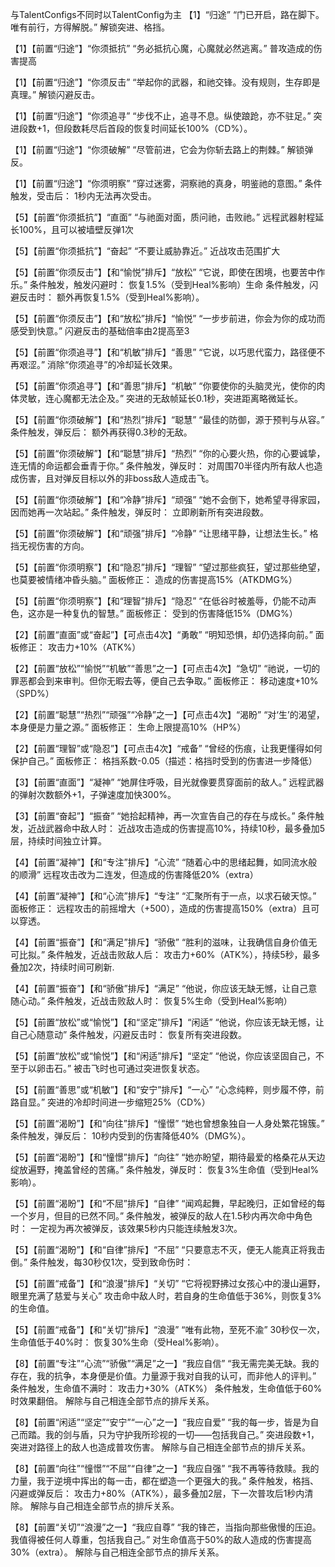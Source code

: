 与TalentConfigs不同时以TalentConfig为主
【1】“归途”
“门已开启，路在脚下。唯有前行，方得解脱。”
解锁突进、格挡。

【1】【前置“归途”】“你须抵抗”
“务必抵抗心魔，心魔就必然逃离。”
普攻造成的伤害提高

【1】【前置“归途”】“你须反击”
“举起你的武器，和祂交锋。没有规则，生存即是真理。”
解锁闪避反击。

【1】【前置“归途”】“你须追寻”
“步伐不止，追寻不息。纵使踉跄，亦不驻足。”
突进段数+1，但段数耗尽后首段的恢复时间延长100%（CD%）。

【1】【前置“归途”】“你须破解”
“尽管前进，它会为你斩去路上的荆棘。”
解锁弹反。

【1】【前置“归途”】“你须明察”
“穿过迷雾，洞察祂的真身，明鉴祂的意图。”
条件触发，受击后：
1秒内无法再次受击。

【5】【前置“你须抵抗”】“直面”
“与祂面对面，质问祂，击败祂。”
远程武器射程延长100%，且可以被墙壁反弹1次

【5】【前置“你须抵抗”】“奋起”
“不要让威胁靠近。”
近战攻击范围扩大

【5】【前置“你须反击”】【和“愉悦”排斥】“放松”
“它说，即使在困境，也要苦中作乐。”
条件触发，触发闪避时：
恢复1.5%（受到Heal%影响）生命
条件触发，闪避反击时：
额外再恢复1.5%（受到Heal%影响）。

【5】【前置“你须反击”】【和“放松”排斥】“愉悦”
“一步步前进，你会为你的成功而感受到快意。”
闪避反击的基础倍率由2提高至3

【5】【前置“你须追寻”】【和“机敏”排斥】“善思”
“它说，以巧思代蛮力，路径便不再艰涩。”
消除“你须追寻”的冷却延长效果。

【5】【前置“你须追寻”】【和“善思”排斥】“机敏”
“你要使你的头脑灵光，使你的肉体灵敏，连心魔都无法企及。”
突进的无敌帧延长0.1秒，突进距离略微延长。

【5】【前置“你须破解”】【和“热烈”排斥】“聪慧”
“最佳的防御，源于预判与从容。”
条件触发，弹反后：
额外再获得0.3秒的无敌。

【5】【前置“你须破解”】【和“聪慧”排斥】“热烈”
“你的心要火热，你的心要诚挚，连无情的命运都会垂青于你。”
条件触发，弹反时：
对周围70半径内所有敌人也造成伤害，且对弹反目标以外的非boss敌人造成击飞。

【5】【前置“你须破解”】【和“冷静”排斥】“顽强”
“她不会倒下，她希望寻得家园，因而她再一次站起。”
条件触发，弹反时：
立即刷新所有突进段数。

【5】【前置“你须破解”】【和“顽强”排斥】“冷静”
“让思绪平静，让想法生长。”
格挡无视伤害的方向。


【5】【前置“你须明察”】【和“隐忍”排斥】“理智”
“望过那些疯狂，望过那些绝望，也莫要被情绪冲昏头脑。”
面板修正：
造成的伤害提高15%（ATKDMG%）

【5】【前置“你须明察”】【和“理智”排斥】“隐忍”
“在低谷时被羞辱，仍能不动声色，这亦是一种复仇的智慧。”
面板修正：
受到的伤害降低15%（DMG%）


【2】【前置“直面”或“奋起”】【可点击4次】“勇敢”
“明知恐惧，却仍选择向前。”
面板修正：
攻击力+10%（ATK%）


【2】【前置“放松”“愉悦”“机敏”“善思”之一】【可点击4次】“急切”
“祂说，一切的罪恶都会到来审判。但你无暇去等，便自己去争取。”
面板修正：
移动速度+10%（SPD%）


【2】【前置“聪慧”“热烈”“顽强”“冷静”之一】【可点击4次】“渴盼”
“对‘生’的渴望，本身便是力量之源。”
面板修正：
生命上限提高10%（HP%）


【2】【前置“理智”或“隐忍”】【可点击4次】“戒备”
“曾经的伤痕，让我更懂得如何保护自己。”
面板修正：
格挡系数-0.05（描述：格挡时受到的伤害进一步降低）

【3】【前置“直面”】“凝神”
“她屏住呼吸，目光就像要贯穿面前的敌人。”
远程武器的弹射次数额外+1，子弹速度加快300%。


【3】【前置“奋起”】“振奋”
“她拾起精神，再一次宣告自己的存在与成长。”
条件触发，近战武器命中敌人时：
近战攻击造成的伤害提高10%，持续10秒，最多叠加5层，持续时间独立计算。


【4】【前置“凝神”】【和“专注”排斥】“心流”
“随着心中的思绪起舞，如同流水般的顺滑”
远程攻击改为二连发，但造成的伤害降低20%（extra）


【4】【前置“凝神”】【和“心流”排斥】“专注”
“汇聚所有于一点，以求石破天惊。”
面板修正：
远程攻击的前摇增大（+500），造成的伤害提高150%（extra）且可以穿透。


【4】【前置“振奋”】【和“满足”排斥】“骄傲”
“胜利的滋味，让我确信自身价值无可比拟。”
条件触发，近战击败敌人后：
攻击力+60%（ATK%），持续5秒，最多叠加2次，持续时间可刷新.


【4】【前置“振奋”】【和“骄傲”排斥】“满足”
“他说，你应该无缺无憾，让自己意随心动。”
条件触发，近战击败敌人时：
恢复5%生命（受到Heal%影响）


【5】【前置“放松”或“愉悦”】【和“坚定”排斥】“闲适”
“他说，你应该无缺无憾，让自己心随意动”
条件触发，闪避反击时：
恢复所有突进段数。


【5】【前置“放松”或“愉悦”】【和“闲适”排斥】“坚定”
“他说，你应该坚固自己，不至于以卵击石。”
被击飞时也可通过突进恢复状态。


【5】【前置“善思”或“机敏”】【和“安宁”排斥】“一心”
“心念纯粹，则步履不停，前路自显。”
突进的冷却时间进一步缩短25%（CD%）


【5】【前置“渴盼”】【和“向往”排斥】“憧憬”
“她也曾想象独自一人身处繁花锦簇。”
条件触发，弹反后：
10秒内受到的伤害降低40%（DMG%）。


【5】【前置“渴盼”】【和“憧憬”排斥】“向往”
“她亦盼望，期待最爱的格桑花从天边绽放遍野，掩盖曾经的苦痛。”
条件触发，弹反时：
恢复3%生命值（受到Heal%影响）。


【5】【前置“渴盼”】【和“不屈”排斥】“自律”
“闻鸡起舞，早起晚归，正如曾经的每一个岁月，但目的已然不同。”
条件触发，被弹反的敌人在1.5秒内再次命中角色时：
一定视为再次被弹反，该效果5秒内只能连续触发3次。


【5】【前置“渴盼”】【和“自律”排斥】“不屈”
“只要意志不灭，便无人能真正将我击倒。”
条件触发，每30秒仅1次，受到致命伤时：


【5】【前置“戒备”】【和“浪漫”排斥】“关切”
“它将视野拂过女孩心中的漫山遍野，眼里充满了慈爱与关心”
攻击命中敌人时，若自身的生命值低于36%，则恢复3%的生命值。


【5】【前置“戒备”】【和“关切”排斥】“浪漫”
“唯有此物，至死不渝”
30秒仅一次，生命值低于40%时：
恢复30%生命（受Heal%影响）。


【8】【前置“专注”“心流”“骄傲”“满足”之一】“我应自信”
“我无需完美无缺。我的存在，我的抗争，本身便是价值。力量源于我对自我的认可，而非他人的评判。”
条件触发，生命值不满时：
攻击力+30%（ATK%）
条件触发，生命值低于60%时效果翻倍。
解除与自己相连全部节点的排斥关系。


【8】【前置“闲适”“坚定”“安宁”“一心”之一】“我应自爱”
“我的每一步，皆是为自己而踏。我的剑与盾，只为守护我所珍视的一切——包括我自己。”
突进段数+1，突进对路径上的敌人也造成普攻伤害。
解除与自己相连全部节点的排斥关系。


【8】【前置“向往”“憧憬”“不屈”“自律”之一】“我应自强”
“我不再等待救赎。我的力量，我于逆境中挥出的每一击，都在塑造一个更强大的我。”
条件触发，格挡、闪避或弹反后：
攻击力+80%（ATK%），最多叠加2层，下一次普攻后1秒内清除。
解除与自己相连全部节点的排斥关系。


【8】【前置“关切”“浪漫”之一】“我应自尊”
“我的锋芒，当指向那些傲慢的压迫。我值得被任何人尊重，包括我自己。”
对生命值高于50%的敌人造成的伤害提高30%（extra）。
解除与自己相连全部节点的排斥关系。
